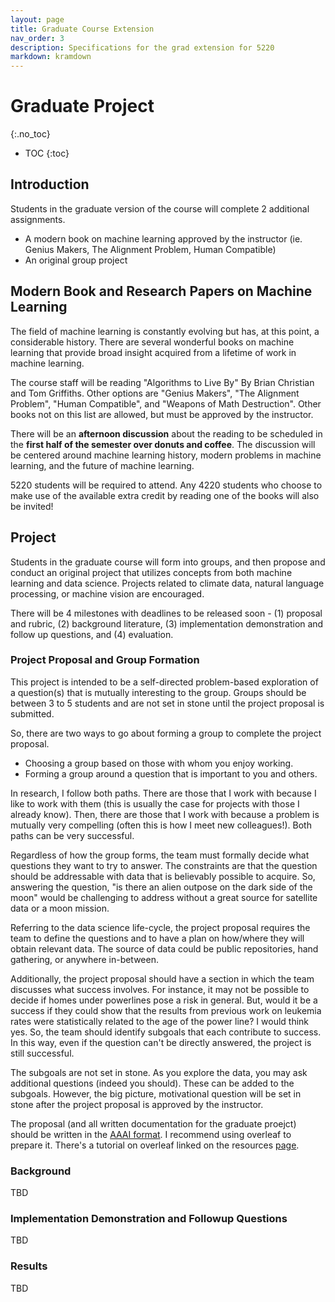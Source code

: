 ```yaml
---
layout: page
title: Graduate Course Extension
nav_order: 3
description: Specifications for the grad extension for 5220
markdown: kramdown
---
```

# Graduate Project
{:.no_toc}

* TOC
{:toc}

## Introduction

Students in the graduate version of the course will complete 2 additional assignments.
- A modern book on machine learning approved by the instructor (ie. Genius Makers, The Alignment Problem, Human Compatible)
- An original group project

## Modern Book and Research Papers on Machine Learning

The field of machine learning is constantly evolving but has, at this point, a considerable history. There are several wonderful books on machine learning that provide broad insight acquired from a lifetime of work in machine learning. 

The course staff will be reading "Algorithms to Live By" By Brian Christian and Tom Griffiths. Other options are "Genius Makers", "The Alignment Problem", "Human Compatible", and "Weapons of Math Destruction". Other books not on this list are allowed, but must be approved by the instructor. 

There will be an **afternoon discussion** about the reading to be scheduled in the **first half of the semester over donuts and coffee**. The discussion will be centered around machine learning history, modern problems in machine learning, and the future of machine learning. 

5220 students will be required to attend. Any 4220 students who choose to make use of the available extra credit by reading one of the books will also be invited!

## Project 

Students in the graduate course will form into groups, and then propose and conduct an original project that utilizes concepts from both machine learning and data science. Projects related to climate data, natural language processing, or machine vision are encouraged. 

There will be 4 milestones with deadlines to be released soon - (1) proposal and rubric, (2) background literature, (3) implementation demonstration and follow up questions, and (4) evaluation. 

### Project Proposal and Group Formation

This project is intended to be a self-directed problem-based exploration of a question(s) that is mutually interesting to the group. Groups should be between 3 to 5 students and are not set in stone until the project proposal is submitted. 

So, there are two ways to go about forming a group to complete the project proposal.
- Choosing a group based on those with whom you enjoy working.
- Forming a group around a question that is important to you and others.

In research, I follow both paths. There are those that I work with because I like to work with them (this is usually the case for projects with those I already know). Then, there are those that I work with because a problem is mutually very compelling (often this is how I meet new colleagues!). Both paths can be very successful. 

Regardless of how the group forms, the team must formally decide what questions they want to try to answer. The constraints are that the question should be addressable with data that is believably possible to acquire. So, answering the question, "is there an alien outpose on the dark side of the moon" would be challenging to address without a great source for satellite data or a moon mission. 

Referring to the data science life-cycle, the project proposal requires the team to define the questions and to have a plan on how/where they will obtain relevant data. The source of data could be public repositories, hand gathering, or anywhere in-between. 

Additionally, the project proposal should have a section in which the team discusses what success involves. For instance, it may not be possible to decide if homes under powerlines pose a risk in general. But, would it be a success if they could show that the results from previous work on leukemia rates were statistically related to the age of the power line? I would think yes. So, the team should identify subgoals that each contribute to success. In this way, even if the question can't be directly answered, the project is still successful. 

The subgoals are not set in stone. As you explore the data, you may ask additional questions (indeed you should). These can be added to the subgoals. However, the big picture, motivational question will be set in stone after the project proposal is approved by the instructor. 

The proposal (and all written documentation for the graduate proejct) should be written in the [AAAI format](https://www.google.com/url?sa=t&source=web&rct=j&opi=89978449&url=https://www.overleaf.com/latex/templates/aaai-press-latex-template/jymjdgdpdmxp&ved=2ahUKEwjS6uLAw4yLAxWXtYQIHZVfMIMQFnoECBIQAQ&usg=AOvVaw3HYp1UaLKI7zLDcSnmqOAt). I recommend using overleaf to prepare it. There's a tutorial on overleaf linked on the resources [page](../resources).

### Background 

TBD

### Implementation Demonstration and Followup Questions

TBD

### Results

TBD